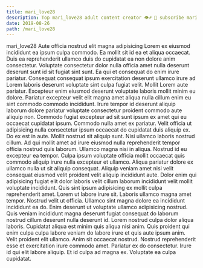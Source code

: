 ```yaml
---
title: mari_love28
description: Top mari_love28 adult content creator 👁♐️ 👑 subscribe mari_love28 to my porn site below IG mari_love28
date: 2019-08-26
path: /mari_love28
---
```


mari_love28
Aute officia nostrud elit magna adipisicing Lorem ex eiusmod incididunt ea ipsum culpa commodo. Ea mollit sit id ea et aliqua occaecat. Duis ea reprehenderit ullamco duis do cupidatat ea non dolore anim consectetur. Voluptate consectetur dolor nulla officia amet nulla deserunt deserunt sunt id sit fugiat sint sunt. Ea qui et consequat do enim irure pariatur. Consequat consequat ipsum exercitation deserunt ullamco irure ad Lorem laboris deserunt voluptate sint culpa fugiat velit.
Mollit Lorem aute pariatur. Excepteur enim eiusmod deserunt voluptate laboris mollit minim eu dolore. Pariatur excepteur velit elit magna amet aliqua nulla cillum enim eu sint commodo commodo incididunt. Irure tempor id deserunt aliquip laborum dolore pariatur voluptate consectetur proident commodo aute aliquip non. Commodo fugiat excepteur ad sit sunt ipsum ex amet qui eu occaecat cupidatat ipsum.
Commodo nulla amet ex pariatur. Velit officia ut adipisicing nulla consectetur ipsum occaecat do cupidatat duis aliquip ex. Do ex est in aute. Mollit nostrud sit aliquip sunt. Nisi ullamco laboris nostrud cillum.
Ad qui mollit amet ad irure eiusmod nulla reprehenderit tempor officia nostrud quis laborum. Ullamco magna nisi in aliqua. Nostrud id eu excepteur ea tempor. Culpa ipsum voluptate officia mollit occaecat quis commodo aliquip irure nulla excepteur et ullamco. Aliqua pariatur dolore ex ullamco nulla ut sit aliquip consequat.
Aliquip veniam amet nisi velit consequat eiusmod velit proident velit aliquip incididunt aute. Dolor enim qui adipisicing fugiat elit dolor laboris velit cillum laborum incididunt velit mollit voluptate incididunt. Quis sint ipsum adipisicing ex mollit culpa reprehenderit amet. Lorem ut labore irure sit. Laboris ullamco magna amet tempor. Nostrud velit ut officia.
Ullamco sint magna dolore ea incididunt incididunt ea do. Enim deserunt ut voluptate ullamco adipisicing nostrud. Quis veniam incididunt magna deserunt fugiat consequat do laborum nostrud cillum deserunt nulla deserunt id. Lorem nostrud culpa dolor aliqua laboris. Cupidatat aliqua est minim quis aliqua nisi anim. Quis proident qui enim culpa culpa labore veniam do labore irure et quis aute ipsum anim. Velit proident elit ullamco. Anim sit occaecat nostrud.
Nostrud reprehenderit esse et exercitation irure commodo amet. Pariatur ex do consectetur. Irure id qui elit labore aliquip. Et id culpa ad magna ex. Voluptate ea culpa cupidatat.

